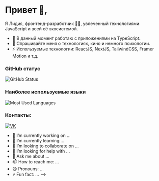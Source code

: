 # Привет 👋,

Я Лидия, фронтенд-разработчик 👨‍💻, увлеченный технологиями JavaScript и всей её экосистемой.

- 🚀 В данный момент работаю с приложениями на TypeScript.
- 💬 Спрашивайте меня о технологиях, кино и немного психологии.
- ⚡ Используемые технологии: ReactJS, NextJS, TailwindCSS, Framer Motion и т.д.


### GitHub статус

![GitHub Status](https://github-readme-stats.vercel.app/api?LydiaEire=LydiaEire&show_icons=true&include_all_commits=true&count_private=true&hide=contribs)  

### Наиболее используемые языки

![Most Used Languages](https://github-readme-stats.vercel.app/api/top-langs/?LydiaEire=LydiaEire&layout=compact)

### Контакты:

[![VK](https://img.shields.io/badge/VK-@yourusername-blue)](https://vk.com/yourusername)




- 🔭 I’m currently working on ...
- 🌱 I’m currently learning ...
- 👯 I’m looking to collaborate on ...
- 🤔 I’m looking for help with ...
- 💬 Ask me about ...
- 📫 How to reach me: ...
- 😄 Pronouns: ...
- ⚡ Fun fact: ...
-->

